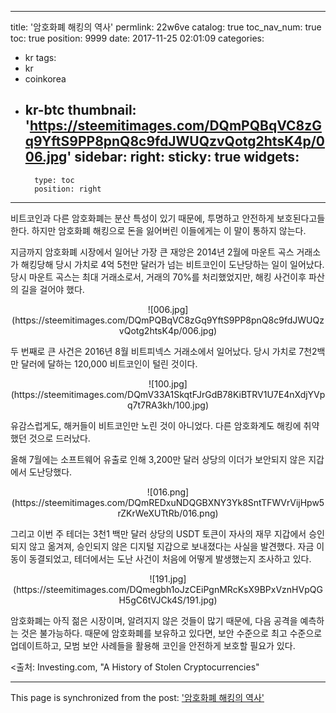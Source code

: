 
---
title: '암호화폐 해킹의 역사'
permlink: 22w6ve
catalog: true
toc_nav_num: true
toc: true
position: 9999
date: 2017-11-25 02:01:09
categories:
- kr
tags:
- kr
- coinkorea
- kr-btc
thumbnail: 'https://steemitimages.com/DQmPQBqVC8zGq9YftS9PP8pnQ8c9fdJWUQzvQotg2htsK4p/006.jpg'
sidebar:
    right:
        sticky: true
widgets:
    -
        type: toc
        position: right
---


비트코인과 다른 암호화폐는 분산 특성이 있기 때문에, 투명하고 안전하게 보호된다고들 한다.  하지만 암호화폐 해킹으로 돈을 잃어버린 이들에게는 이 말이 통하지 않는다. 

지금까지 암호화폐 시장에서 일어난 가장 큰 재앙은 2014년 2월에 마운트 곡스 거래소가 해킹당해 당시 가치로 4억 5천만 달러가 넘는 비트코인이 도난당하는 일이 일어났다.  당시 마운트 곡스는 최대 거래소로서, 거래의 70%를 처리했었지만, 해킹 사건이후 파산의 길을 걸어야 했다. 

<center>
![006.jpg](https://steemitimages.com/DQmPQBqVC8zGq9YftS9PP8pnQ8c9fdJWUQzvQotg2htsK4p/006.jpg)
</center>

두 번째로 큰 사건은 2016년 8월 비트피넥스 거래소에서 일어났다.  당시 가치로 7천2백만 달러에 달하는 120,000 비트코인이 털린 것이다. 

<center>
![100.jpg](https://steemitimages.com/DQmV33A1SkqtFJrGdB78KiBTRV1U7E4nXdjYVpq7t7RA3kh/100.jpg)
</center>

유감스럽게도, 해커들이 비트코인만 노린 것이 아니었다.  다른 암호화계도 해킹에 취약했던 것으로 드러났다. 

올해 7월에는 소프트웨어 유출로 인해 3,200만 달러 상당의 이더가 보안되지 않은 지갑에서 도난당했다. 

<center>
![016.png](https://steemitimages.com/DQmREDxuNDQGBXNY3Yk8SntTFWVrVijHpw5rZKrWeXUTtRb/016.png)
</center>

그리고 이번 주 테더는 3천1 백만 달러 상당의 USDT 토큰이 자사의 재무 지갑에서 승인되지 않고 옮겨져, 승인되지 않은 디지털 지갑으로 보내졌다는 사실을 발견했다.  자금 이동이 동결되었고, 테더에서는 도난 사건이 처음에 어떻게 발생했는지 조사하고 있다.

<center>
![191.jpg](https://steemitimages.com/DQmegbh1oJzCEiPgnMRcKsX9BPxVznHVpQGH5gC6tVJCk4S/191.jpg)
</center>

암호화폐는 아직 젊은 시장이며, 알려지지 않은 것들이 많기 때문에, 다음 공격을 예측하는 것은 불가능하다.  때문에 암호화폐를 보유하고 있다면, 보안 수준으로 최고 수준으로 업데이트하고, 모범 보안 사례들을 활용해 코인을 안전하게 보호할 필요가 있다. 

<출처: Investing.com, "A History of Stolen Cryptocurrencies"

- - -

This page is synchronized from the post: ['암호화폐 해킹의 역사'](https://steemit.com/@pius.pius/22w6ve)
